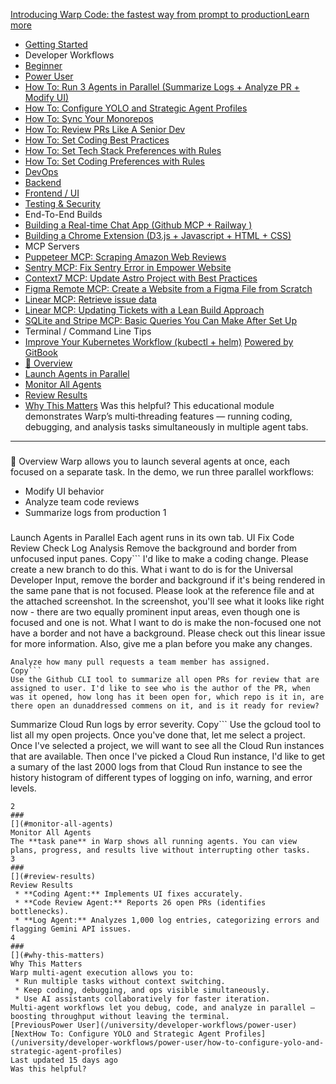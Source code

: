 [Introducing Warp Code: the fastest way from prompt to productionLearn more ](https://www.warp.dev/blog/introducing-warp-code-prompt-to-prod)
 * [Getting Started](/university)
 * Developer Workflows
 * [Beginner](/university/developer-workflows/beginner)
 * [Power User](/university/developer-workflows/power-user)
 * [How To: Run 3 Agents in Parallel (Summarize Logs + Analyze PR + Modify UI)](/university/developer-workflows/power-user/how-to-run-3-agents-in-parallel-summarize-logs-+-analyze-pr-+-modify-ui)
 * [How To: Configure YOLO and Strategic Agent Profiles](/university/developer-workflows/power-user/how-to-configure-yolo-and-strategic-agent-profiles)
 * [How To: Sync Your Monorepos](/university/developer-workflows/power-user/how-to-sync-your-monorepos)
 * [How To: Review PRs Like A Senior Dev](/university/developer-workflows/power-user/how-to-review-prs-like-a-senior-dev)
 * [How To: Set Coding Best Practices](/university/developer-workflows/power-user/how-to-set-coding-best-practices)
 * [How To: Set Tech Stack Preferences with Rules](/university/developer-workflows/power-user/how-to-set-tech-stack-preferences-with-rules)
 * [How To: Set Coding Preferences with Rules](/university/developer-workflows/power-user/how-to-set-coding-preferences-with-rules)
 * [DevOps](/university/developer-workflows/devops)
 * [Backend](/university/developer-workflows/backend)
 * [Frontend / UI](/university/developer-workflows/frontend-ui)
 * [Testing & Security](/university/developer-workflows/testing-and-security)
 * End-To-End Builds
 * [Building a Real-time Chat App (Github MCP + Railway )](/university/end-to-end-builds/building-a-real-time-chat-app-github-mcp-+-railway)
 * [Building a Chrome Extension (D3.js + Javascript + HTML + CSS)](/university/end-to-end-builds/building-a-chrome-extension-d3.js-+-javascript-+-html-+-css)
 * MCP Servers
 * [Puppeteer MCP: Scraping Amazon Web Reviews ](/university/mcp-servers/puppeteer-mcp-scraping-amazon-web-reviews)
 * [Sentry MCP: Fix Sentry Error in Empower Website](/university/mcp-servers/sentry-mcp-fix-sentry-error-in-empower-website)
 * [Context7 MCP: Update Astro Project with Best Practices](/university/mcp-servers/context7-mcp-update-astro-project-with-best-practices)
 * [Figma Remote MCP: Create a Website from a Figma File from Scratch](/university/mcp-servers/figma-remote-mcp-create-a-website-from-a-figma-file-from-scratch)
 * [Linear MCP: Retrieve issue data](/university/mcp-servers/linear-mcp-retrieve-issue-data)
 * [Linear MCP: Updating Tickets with a Lean Build Approach](/university/mcp-servers/linear-mcp-updating-tickets-with-a-lean-build-approach)
 * [SQLite and Stripe MCP: Basic Queries You Can Make After Set Up](/university/mcp-servers/sqlite-and-stripe-mcp-basic-queries-you-can-make-after-set-up)
 * Terminal / Command Line Tips
 * [Improve Your Kubernetes Workflow (kubectl + helm)](/university/terminal-command-line-tips/improve-your-kubernetes-workflow-kubectl-+-helm)
[Powered by GitBook](https://www.gitbook.com/?utm_source=content&utm_medium=trademark&utm_campaign=c5dAwvMCRiTxUOdDicqy)
 * [🧠 Overview](#overview)
 * [Launch Agents in Parallel](#launch-agents-in-parallel)
 * [Monitor All Agents](#monitor-all-agents)
 * [Review Results](#review-results)
 * [Why This Matters](#why-this-matters)
Was this helpful?
This educational module demonstrates Warp’s multi‑threading features — running coding, debugging, and analysis tasks simultaneously in multiple agent tabs.
* * *
### 
[](#overview)
🧠 Overview
Warp allows you to launch several agents at once, each focused on a separate task. In the demo, we run three parallel workflows:
 * Modify UI behavior
 * Analyze team code reviews
 * Summarize logs from production
1
### 
[](#launch-agents-in-parallel)
Launch Agents in Parallel
Each agent runs in its own tab.
UI Fix
Code Review Check
Log Analysis
Remove the background and border from unfocused input panes.
Copy```
I'd like to make a coding change. Please create a new branch to do this.
What i want to do is for the Universal Developer Input, remove the border and background if it's being rendered in the same pane that is not focused. Please look at the reference file and at the attached screenshot. In the screenshot, you'll see what it looks like right now - there are two equally prominent input areas, even though one is focused and one is not. What I want to do is make the non-focused one not have a border and not have a background. 
Please check out this linear issue for more information. Also, give me a plan before you make any changes.
```
Analyze how many pull requests a team member has assigned.
Copy```
Use the Github CLI tool to summarize all open PRs for review that are assigned to user. I'd like to see who is the author of the PR, when was it opened, how long has it been open for, which repo is it in, are there open an dunaddressed commens on it, and is it ready for review?
```
Summarize Cloud Run logs by error severity.
Copy```
Use the gcloud tool to list all my open projects. Once you've done that, let me select a project. Once I've selected a project, we will want to see all the Cloud Run instances that are available. Then once I've picked a Cloud Run instance, I'd like to get a sumary of the last 2000 logs from that Cloud Run instance to see the history histogram of different types of logging on info, warning, and error levels.
```
2
### 
[](#monitor-all-agents)
Monitor All Agents
The **task pane** in Warp shows all running agents. You can view plans, progress, and results live without interrupting other tasks.
3
### 
[](#review-results)
Review Results
 * **Coding Agent:** Implements UI fixes accurately.
 * **Code Review Agent:** Reports 26 open PRs (identifies bottlenecks).
 * **Log Agent:** Analyzes 1,000 log entries, categorizing errors and flagging Gemini API issues.
4
### 
[](#why-this-matters)
Why This Matters
Warp multi‑agent execution allows you to:
 * Run multiple tasks without context switching.
 * Keep coding, debugging, and ops visible simultaneously.
 * Use AI assistants collaboratively for faster iteration.
Multi‑agent workflows let you debug, code, and analyze in parallel — boosting throughput without leaving the terminal.
[PreviousPower User](/university/developer-workflows/power-user)[NextHow To: Configure YOLO and Strategic Agent Profiles](/university/developer-workflows/power-user/how-to-configure-yolo-and-strategic-agent-profiles)
Last updated 15 days ago
Was this helpful?